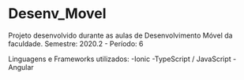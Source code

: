 # Desenv_Movel
Projeto desenvolvido durante as aulas de Desenvolvimento Móvel da faculdade.
Semestre: 2020.2 - Período: 6

Linguagens e Frameworks utilizados:
-Ionic
-TypeScript / JavaScript
-Angular
